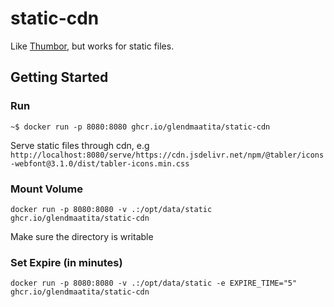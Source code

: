 # static-cdn

Like [Thumbor](https://www.thumbor.org/), but works for static files.

## Getting Started

### Run

```
~$ docker run -p 8080:8080 ghcr.io/glendmaatita/static-cdn 
```

Serve static files through cdn, e.g `http://localhost:8080/serve/https://cdn.jsdelivr.net/npm/@tabler/icons-webfont@3.1.0/dist/tabler-icons.min.css`

### Mount Volume

```
docker run -p 8080:8080 -v .:/opt/data/static ghcr.io/glendmaatita/static-cdn 
```

Make sure the directory is writable

### Set Expire (in minutes)

```
docker run -p 8080:8080 -v .:/opt/data/static -e EXPIRE_TIME="5" ghcr.io/glendmaatita/static-cdn 
```